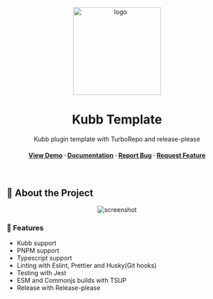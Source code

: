 <div align="center">

  <img src="assets/logo.png" alt="logo" width="200" height="auto" />
  <h1>Kubb Template</h1>
  
  <p>
    Kubb plugin template with TurboRepo and release-please 
  </p>


   
<h4>
    <a href="https://github.com/stijnvanhulle/kubb-plugin-template/">View Demo</a>
  <span> · </span>
    <a href="https://github.com/stijnvanhulle/kubb-plugin-template">Documentation</a>
  <span> · </span>
    <a href="https://github.com/stijnvanhulle/kubb-plugin-template/issues/">Report Bug</a>
  <span> · </span>
    <a href="https://github.com/stijnvanhulle/kubb-plugin-template/issues/">Request Feature</a>
  </h4>
</div>

<br />

<!-- About the Project -->
## :star2: About the Project

<div align="center"> 
  <img src="assets/screenshot.jpg" alt="screenshot" />
</div>


<!-- Features -->
### :dart: Features

- Kubb support
- PNPM support
- Typescript support
- Linting with Eslint, Prettier and Husky(Git hooks)
- Testing with Jest
- ESM and Commonjs builds with TSUP
- Release with Release-please
